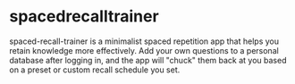 # spacedrecalltrainer
spaced-recall-trainer is a minimalist spaced repetition app that helps you retain knowledge more effectively. Add your own questions to a personal database after logging in, and the app will "chuck" them back at you based on a preset or custom recall schedule you set.
